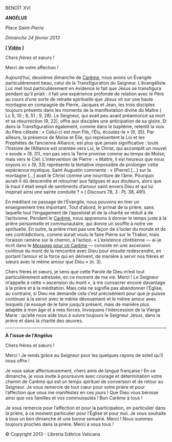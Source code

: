 BENOÎT XVI

***ANGÉLUS***

*Place Saint-Pierre*

*Dimanche 24 février 2013*

**[ [Vidéo](https://www.youtube.com/watch?v=LnayPZ73BII&list=PLC9tK3J1RlaZGkT-qS3F021VSzUv-YuwO&index=2&ab_channel=TheVatican-Archive)** **]**

*Chers frères et sœurs !*

Merci de votre affection !

Aujourd’hui, deuxième dimanche de [Carême](http://www.vatican.va/liturgical_year/lent/2013/index_fr.htm), nous avons un Évangile particulièrement beau, celui de la Transfiguration du Seigneur. L’évangéliste Luc met tout particulièrement en évidence le fait que Jésus se transfigura pendant qu’il priait : il fait une expérience profonde de relation avec le Père au cours d’une sorte de retraite spirituelle que Jésus vit sur une haute montagne en compagnie de Pierre, Jacques et Jean, les trois disciples toujours présents dans les moments de la manifestation divine du Maître ( *Lc* 5, 10 ; 8, 51 ; 9, 28). Le Seigneur, qui avait peu avant préannoncé sa mort et sa résurrection (9, 22), offre aux disciples une anticipation de sa gloire. Et dans la Transfiguration également, comme dans le baptême, retentit la voix du Père céleste : « Celui-ci est mon Fils, l’Élu, écoutez-le » (9, 35). Par ailleurs, la présence de Moïse et Élie, qui représentent la Loi et les Prophètes de l’ancienne Alliance, est plus que jamais significative : toute l’histoire de l’Alliance est orientée vers Lui, le Christ, qui accomplit un nouvel « exode » (9, 31), non pas vers la Terre promise comme au temps de Moïse, mais vers le Ciel. L’intervention de Pierre : « Maître, il est heureux que nous soyons ici » (9, 33) représente la tentative impossible de prolonger cette expérience mystique. Saint Augustin commente : « [Pierre] […] sur la montagne […] avait le Christ comme une nourriture de l’âme. Pourquoi aurait-il dû descendre et retourner aux fatigues et aux douleurs, alors que là-haut il était empli de sentiments d’amour saint envers Dieu et qui lui inspirait ainsi une sainte conduite ? » ( *Discours* 78, 3 : PL 38, 491).

En méditant ce passage de l’Évangile, nous pouvons en tirer un enseignement très important. Tout d’abord, le primat de la prière, sans laquelle tout l’engagement de l’apostolat et de la charité se réduit à de l’activisme. Pendant le [Carême](http://www.vatican.va/liturgical_year/lent/2013/index_fr.htm), nous apprenons à donner le temps juste à la prière personnelle et communautaire, qui donne un souffle à notre vie spirituelle. En outre, la prière n’est pas une façon de s’isoler du monde et de ses contradictions, comme aurait voulu le faire Pierre sur le Thabor, mais l’oraison ramène sur le chemin, à l’action. « L’existence chrétienne — ai-je écrit dans le [*Message* pour ce Carême](http://w2.vatican.va/content/benedict-xvi/fr/messages/lent/documents/hf_ben-xvi_mes_20121015_lent-2013.html) — consiste en une ascension continue du mont de la rencontre avec Dieu pour ensuite redescendre, en portant l’amour et la force qui en dérivent, de manière à servir nos frères et sœurs avec le même amour que Dieu » (n. 3).

Chers frères et sœurs, je sens que cette Parole de Dieu m’est tout particulièrement adressée, en ce moment de ma vie. Merci ! Le Seigneur m’appelle à cette « ascension du mont », à me consacrer encore davantage à la prière et à la méditation. Mais cela ne signifie pas abandonner l’Église, au contraire, si Dieu me demande cela c’est précisément pour que je puisse continuer à la servir avec le même dévouement et le même amour avec lesquels j’ai essayé de le faire jusqu’à présent, mais de manière plus adaptée à mon âge et à mes forces. Invoquons l’intercession de la Vierge Marie : qu’elle nous aide tous à suivre toujours le Seigneur Jésus, dans la prière et dans la charité des œuvres.

* * *

**À l'issue de l'Angélus**

Chers frères et sœurs !

Merci ! Je rends grâce au Seigneur pour les quelques rayons de soleil qu’il nous offre !

Je vous salue affectueusement, chers amis de langue française ! En ce dimanche, je vous invite à poursuivre avec courage et détermination votre chemin de Carême qui est un temps spirituel de conversion et de retour au Seigneur. Je vous remercie de tout cœur pour votre prière et pour l’affection que vous me manifestez en ces jours ! Que Dieu vous bénisse ainsi que vos familles et vos communautés ! Bon Carême à tous !

Je vous remercie pour l’affection et pour la participation, en particulier dans la prière, à ce moment particulier pour l’Église et pour moi. Je vous souhaite à tous un bon dimanche et une bonne semaine. Merci ! Nous sommes toujours proches dans la prière. Merci à vous tous !

© Copyright 2013 - Libreria Editrice Vaticana